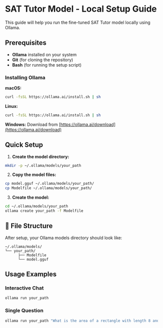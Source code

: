 # SAT Tutor Model - Local Setup Guide

This guide will help you run the fine-tuned SAT Tutor model locally using Ollama.

## Prerequisites

- **Ollama** installed on your system
- **Git** (for cloning the repository)
- **Bash** (for running the setup script)

### Installing Ollama

**macOS:**
```bash
curl -fsSL https://ollama.ai/install.sh | sh
```

**Linux:**
```bash
curl -fsSL https://ollama.ai/install.sh | sh
```

**Windows:**
Download from [https://ollama.ai/download](https://ollama.ai/download)

## Quick Setup

1. **Create the model directory:**
```bash
mkdir -p ~/.ollama/models/your_path
```

2. **Copy the model files:**
```bash
cp model.gguf ~/.ollama/models/your_path/
cp Modelfile ~/.ollama/models/your_path/
```

3. **Create the model:**
```bash
cd ~/.ollama/models/your_path
ollama create your_path -f Modelfile
```

## 📁 File Structure

After setup, your Ollama models directory should look like:
```
~/.ollama/models/
└── your_path/
      ├── Modelfile
      └── model.gguf
```

## Usage Examples

### Interactive Chat
```bash
ollama run your_path
```

### Single Question
```bash
ollama run your_path "What is the area of a rectangle with length 8 and width 6?"
```

